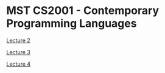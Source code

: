 MST CS2001 - Contemporary Programming Languages
===============================================

[Lecture 2](lec02.md)

[Lecture 3](lec03.md)

[Lecture 4](lec04.md)
